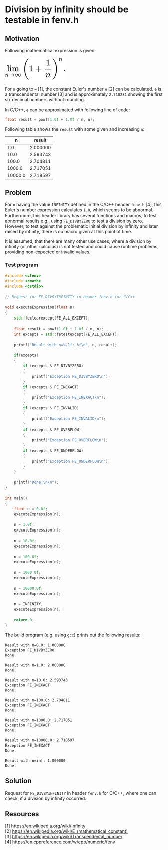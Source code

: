 # Division by infinity should be testable in fenv.h

## Motivation

Following mathematical expression is given:  

![Euler's number expression](graphics/expression.svg)

For `n` going to `∞` [1], the constant Euler's number `e` [2] can be calculated. `e` is a transcendental number [3] and is approximately `2.718281` showing the first six decimal numbers without rounding.  

In C/C++, `e` can be approximated with following line of code:  
  
```cpp
float result = powf(1.0f + 1.0f / n, n);
```

Following table shows the `result` with some given and increasing `n`:
  
|       n | result   |
|---------|----------|
|     1.0 | 2.000000 |
|    10.0 | 2.593743 |
|   100.0 | 2.704811 |
|  1000.0 | 2.717051 |
| 10000.0 | 2.718597 |

## Problem

For `n` having the value `INFINITY` defined in the C/C++ header `fenv.h` [4], this Euler's number expression calculates `1.0`, which seems to be abnormal. Furthermore, this header library has several functions and macros, to test abnormal results e.g., using `FE_DIVBYZERO` to test a division by zero.  
However, to test against the problematic initial division by infinity and later raised by infinity, there is no macro given at this point of time.  
  
It is assumed, that there are many other use cases, where a division by infinity (or other calculus) is not tested and could cause runtime problems, providing non-expected or invalid values.
  
### Test program

```cpp
#include <cfenv>
#include <cmath>
#include <cstdio>

// Request for FE_DIVBYINFINITY in header fenv.h for C/C++

void executeExpression(float n)
{
	std::feclearexcept(FE_ALL_EXCEPT);

	float result = powf(1.0f + 1.0f / n, n);
	int excepts = std::fetestexcept(FE_ALL_EXCEPT);

	printf("Result with n=%.1f: %f\n", n, result);

	if(excepts)
	{
		if (excepts & FE_DIVBYZERO)
		{
			printf("Exception FE_DIVBYZERO\n");
		}
		if (excepts & FE_INEXACT)
		{
			printf("Exception FE_INEXACT\n");
		}
		if (excepts & FE_INVALID)
		{
			printf("Exception FE_INVALID\n");
		}
		if (excepts & FE_OVERFLOW)
		{
			printf("Exception FE_OVERFLOW\n");
		}
		if (excepts & FE_UNDERFLOW)
		{
			printf("Exception FE_UNDERFLOW\n");
		}
	}

	printf("Done.\n\n");
}

int main()
{
    float n = 0.0f;
    executeExpression(n);

    n = 1.0f;
    executeExpression(n);

    n = 10.0f;
    executeExpression(n);

    n = 100.0f;
    executeExpression(n);

    n = 1000.0f;
    executeExpression(n);

    n = 10000.0f;
    executeExpression(n);

    n = INFINITY;
    executeExpression(n);

    return 0;
}
```

The build program (e.g. using `gcc`) prints out the following results:  
```
Result with n=0.0: 1.000000
Exception FE_DIVBYZERO
Done.

Result with n=1.0: 2.000000
Done.

Result with n=10.0: 2.593743
Exception FE_INEXACT
Done.

Result with n=100.0: 2.704811
Exception FE_INEXACT
Done.

Result with n=1000.0: 2.717051
Exception FE_INEXACT
Done.

Result with n=10000.0: 2.718597
Exception FE_INEXACT
Done.

Result with n=inf: 1.000000
Done.
```

## Solution

Request for `FE_DIVBYINFINITY` in header `fenv.h` for C/C++, where one can check, if a division by infinity occurred.

## Resources

[1] https://en.wikipedia.org/wiki/Infinity  
[2] https://en.wikipedia.org/wiki/E_(mathematical_constant)  
[3] https://en.wikipedia.org/wiki/Transcendental_number  
[4]	https://en.cppreference.com/w/cpp/numeric/fenv  
